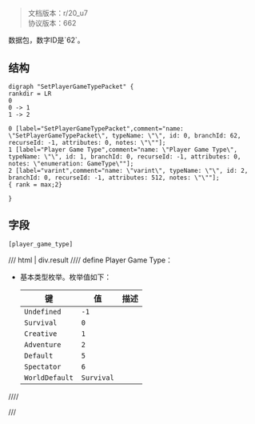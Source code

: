 # <!-- md:samp SetPlayerGameTypePacket -->

> 文档版本：r/20_u7<br/>协议版本：662

<!-- md:samp SetPlayerGameTypePacket -->数据包，数字ID是`62`。

## 结构

```viz
digraph "SetPlayerGameTypePacket" {
rankdir = LR
0
0 -> 1
1 -> 2

0 [label="SetPlayerGameTypePacket",comment="name: \"SetPlayerGameTypePacket\", typeName: \"\", id: 0, branchId: 62, recurseId: -1, attributes: 0, notes: \"\""];
1 [label="Player Game Type",comment="name: \"Player Game Type\", typeName: \"\", id: 1, branchId: 0, recurseId: -1, attributes: 0, notes: \"enumeration: GameType\""];
2 [label="varint",comment="name: \"varint\", typeName: \"\", id: 2, branchId: 0, recurseId: -1, attributes: 512, notes: \"\""];
{ rank = max;2}

}

```

## 字段

```title='SetPlayerGameTypePacket'
[player_game_type]
```

/// html | div.result
//// define
Player Game Type：<!-- md:samp varint -->

- 基本类型枚举。枚举值如下：

  |键|值|描述|
  |---|---|---|
  |`Undefined`|`-1`||
  |`Survival`|`0`||
  |`Creative`|`1`||
  |`Adventure`|`2`||
  |`Default`|`5`||
  |`Spectator`|`6`||
  |`WorldDefault`|`Survival`||



////

///

